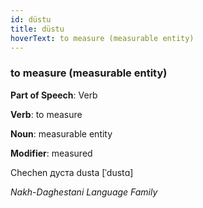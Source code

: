 ```yaml
---
id: düstu
title: düstu
hoverText: to measure (measurable entity)
---
```


### to measure (measurable entity)

**Part of Speech**: Verb

**Verb**: to measure

**Noun**: measurable entity

**Modifier**: measured

Chechen дуста dusta [ˈdustɑ]

*Nakh-Daghestani Language Family*